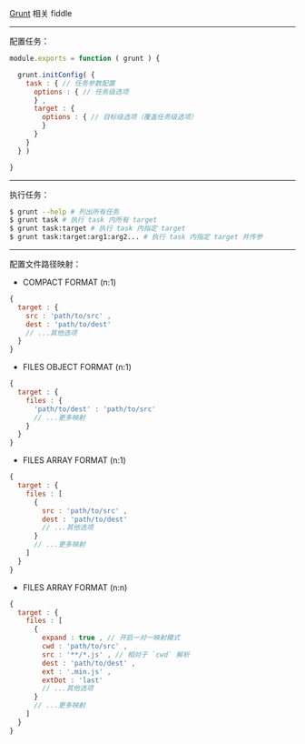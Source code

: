 [Grunt](http://gruntjs.com/) 相关 fiddle

---

配置任务：

```js
module.exports = function ( grunt ) {

  grunt.initConfig( {
    task : { // 任务参数配置
      options : { // 任务级选项
      } ,
      target : {
        options : { // 目标级选项（覆盖任务级选项）
        }
      }
    }
  } )

}
```

---

执行任务：

```sh
$ grunt --help # 列出所有任务
$ grunt task # 执行 task 内所有 target
$ grunt task:target # 执行 task 内指定 target
$ grunt task:target:arg1:arg2... # 执行 task 内指定 target 并传参
```

---

配置文件路径映射：

- COMPACT FORMAT (n:1)

```js
{
  target : {
    src : 'path/to/src' ,
    dest : 'path/to/dest'
    // ...其他选项
  }
}
```

- FILES OBJECT FORMAT (n:1)

```js
{
  target : {
    files : {
      'path/to/dest' : 'path/to/src'
      // ...更多映射
    }
  }
}
```

- FILES ARRAY FORMAT (n:1)

```js
{
  target : {
    files : [
      {
        src : 'path/to/src' ,
        dest : 'path/to/dest'
        // ...其他选项
      }
      // ...更多映射
    ]
  }
}
```

- FILES ARRAY FORMAT (n:n)

```js
{
  target : {
    files : [
      {
        expand : true , // 开启一对一映射模式
        cwd : 'path/to/src' ,
        src : '**/*.js' , // 相对于 `cwd` 解析
        dest : 'path/to/dest' ,
        ext : '.min.js' ,
        extDot : 'last'
        // ...其他选项
      }
      // ...更多映射
    ]
  }
}
```
